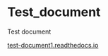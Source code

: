 # Test_document
Test document

[test-document1.readthedocs.io](https://test-document1.readthedocs.io/)